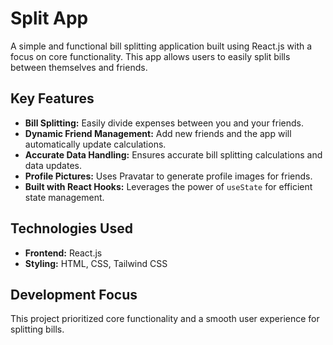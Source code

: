 # Split App

A simple and functional bill splitting application built using React.js with a focus on core functionality.  This app allows users to easily split bills between themselves and friends.

## Key Features

* **Bill Splitting:**  Easily divide expenses between you and your friends.
* **Dynamic Friend Management:**  Add new friends and the app will automatically update calculations.
* **Accurate Data Handling:**  Ensures accurate bill splitting calculations and data updates.
* **Profile Pictures:** Uses Pravatar to generate profile images for friends.
* **Built with React Hooks:** Leverages the power of `useState` for efficient state management.

## Technologies Used

* **Frontend:** React.js
* **Styling:** HTML, CSS, Tailwind CSS

## Development Focus

This project prioritized core functionality and a smooth user experience for splitting bills.

